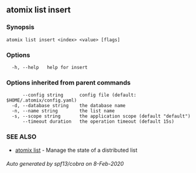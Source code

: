## atomix list insert



### Synopsis



```
atomix list insert <index> <value> [flags]
```

### Options

```
  -h, --help   help for insert
```

### Options inherited from parent commands

```
      --config string      config file (default: $HOME/.atomix/config.yaml)
  -d, --database string    the database name
  -n, --name string        the list name
  -s, --scope string       the application scope (default "default")
      --timeout duration   the operation timeout (default 15s)
```

### SEE ALSO

* [atomix list](atomix_list.md)	 - Manage the state of a distributed list

###### Auto generated by spf13/cobra on 8-Feb-2020
